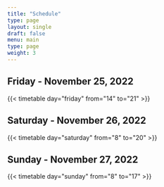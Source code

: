 ```yaml
---
title: "Schedule"
type: page
layout: single
draft: false
menu: main
type: page
weight: 3
---
```


## Friday - November 25, 2022
{{< timetable day="friday" from="14" to="21" >}}

## Saturday - November 26, 2022
{{< timetable day="saturday" from="8" to="20" >}}

## Sunday - November 27, 2022
{{< timetable day="sunday" from="8" to="17" >}}
